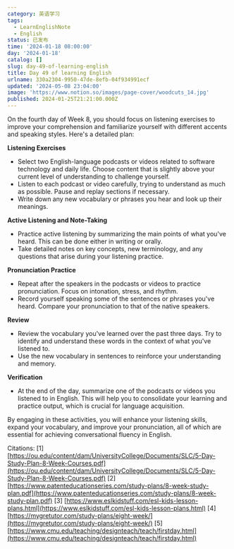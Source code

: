 ```yaml
---
category: 英语学习
tags:
  - LearnEnglishNote
  - English
status: 已发布
time: '2024-01-18 08:00:00'
day: '2024-01-18'
catalog: []
slug: day-49-of-learning-english
title: Day 49 of learning English
urlname: 330a2304-9950-47de-8efb-04f934991ecf
updated: '2024-05-08 23:04:00'
image: 'https://www.notion.so/images/page-cover/woodcuts_14.jpg'
published: 2024-01-25T21:21:00.000Z
---
```


On the fourth day of Week 8, you should focus on listening exercises to improve your comprehension and familiarize yourself with different accents and speaking styles. Here's a detailed plan:


**Listening Exercises**

- Select two English-language podcasts or videos related to software technology and daily life. Choose content that is slightly above your current level of understanding to challenge yourself.
- Listen to each podcast or video carefully, trying to understand as much as possible. Pause and replay sections if necessary.
- Write down any new vocabulary or phrases you hear and look up their meanings.

**Active Listening and Note-Taking**

- Practice active listening by summarizing the main points of what you've heard. This can be done either in writing or orally.
- Take detailed notes on key concepts, new terminology, and any questions that arise during your listening practice.

**Pronunciation Practice**

- Repeat after the speakers in the podcasts or videos to practice pronunciation. Focus on intonation, stress, and rhythm.
- Record yourself speaking some of the sentences or phrases you've heard. Compare your pronunciation to that of the native speakers.

**Review**

- Review the vocabulary you've learned over the past three days. Try to identify and understand these words in the context of what you've listened to.
- Use the new vocabulary in sentences to reinforce your understanding and memory.

**Verification**

- At the end of the day, summarize one of the podcasts or videos you listened to in English. This will help you to consolidate your learning and practice output, which is crucial for language acquisition.

By engaging in these activities, you will enhance your listening skills, expand your vocabulary, and improve your pronunciation, all of which are essential for achieving conversational fluency in English.


Citations:
[1] [https://ou.edu/content/dam/UniversityCollege/Documents/SLC/5-Day-Study-Plan-8-Week-Courses.pdf](https://ou.edu/content/dam/UniversityCollege/Documents/SLC/5-Day-Study-Plan-8-Week-Courses.pdf)
[2] [https://www.patenteducationseries.com/study-plans/8-week-study-plan.pdf](https://www.patenteducationseries.com/study-plans/8-week-study-plan.pdf)
[3] [https://www.eslkidstuff.com/esl-kids-lesson-plans.html](https://www.eslkidstuff.com/esl-kids-lesson-plans.html)
[4] [https://mygretutor.com/study-plans/eight-week/](https://mygretutor.com/study-plans/eight-week/)
[5] [https://www.cmu.edu/teaching/designteach/teach/firstday.html](https://www.cmu.edu/teaching/designteach/teach/firstday.html)


